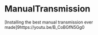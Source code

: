 # ManualTransmission
[Installing the best manual transmission ever made]9https://youtu.be/B_CoBGfN5Gg0
